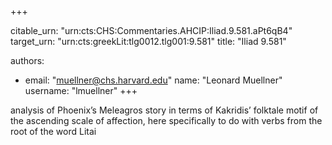+++


citable_urn: "urn:cts:CHS:Commentaries.AHCIP:Iliad.9.581.aPt6qB4"
target_urn: "urn:cts:greekLit:tlg0012.tlg001:9.581"
title: "Iliad 9.581"

authors:
- email: "muellner@chs.harvard.edu"
  name: "Leonard Muellner"
  username: "lmuellner"
+++

<p>analysis of Phoenix’s Meleagros story in terms of Kakridis’ folktale motif of the ascending scale of affection, here specifically to do with verbs from the root of the word Litai</p>